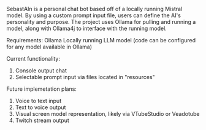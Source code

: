 SebastAIn is a personal chat bot based off of a locally running Mistral model. By using a custom prompt input file, users can define the AI's personality and purpose. 
The project uses Ollama for pulling and running a model, along with Ollama4j to interface with the running model.

Requirements:
Ollama
Locally running LLM model (code can be configured for any model available in Ollama)

Current functionality:
1. Console output chat
2. Selectable prompt input via files located in "resources"

Future implemetation plans:
1. Voice to text input
2. Text to voice output
3. Visual screen model representation, likely via VTubeStudio or Veadotube
4. Twitch stream output

